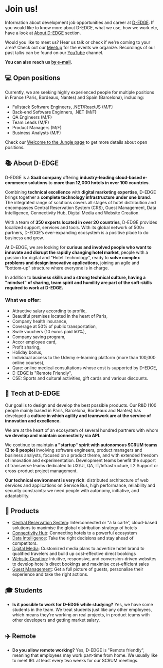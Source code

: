 # Join us!

Information about development job opportunities and career at [D-EDGE](https://d-edge.com). If you would like to know more about D-EDGE, what we use, how we work etc, have a look at [About D-EDGE](#about-d-edge) section.

Would you like to meet us? Hear us talk or check if we're coming to your area? Check out our [Meetup](https://www.meetup.com/D-EDGE-tech/) for the events we organize. Recordings of our past talks can be found on our [YouTube](https://www.youtube.com/watch?v=lcuTJYw-jsw&list=PLychnrjxWBViBfk5V68i6tVZDM5UhNhBB) channel.

**You can also reach us [by e-mail](mailto:softwarecraft@d-edge.com).**

## 💻 Open positions

Currently, we are seeking highly experienced people for multiple positions in France (Paris, Bordeaux, Nantes) and Spain (Barcelona), including:

* Fullstack Software Engineers, .NET/ReactJS (M/F)
* Back-end Software Enginners, .NET (M/F)
* QA Engineers (M/F) 
* Team Leads (M/F)
* Product Managers (M/F)
* Business Analysts (M/F)

Check our [Welcome to the Jungle page](https://www.welcometothejungle.com/fr/companies/d-egde-hospitality-solutions/jobs) to get more details about open positions.

## 📚 About D-EDGE

D-EDGE is a **SaaS company** offering **industry-leading cloud-based e-commerce solutions** to **more than 12,000 hotels in over 100 countries**.

Combining **technical excellence** with **digital marketing expertise**, D-EDGE brings together a **complete technology infrastructure under one brand**. The integrated range of solutions covers all stages of hotel distribution and encompasses Central Reservation System (CRS), Guest Management, Data Intelligence, Connectivity Hub, Digital Media and Website Creation.

With a team of **350 experts located in over 20 countries**, D-EDGE provides localized support, services and tools. With its global network of 500+ partners, D-EDGE’s ever-expanding ecosystem is a positive place to do business and grow.

At D-EDGE, we are looking for **curious and involved people who want to innovate and disrupt the rapidly changing hotel market**, people with a passion for digital and "Hotel Technology", ready to **solve complex problems and design innovative applications**, joining an agile and "bottom-up" structure where everyone is in charge.

In addition to **business skills and a strong technical culture, having a "mindset" of sharing, team spirit and humility are part of the soft-skills required to work at D-EDGE.**

### What we offer:

* Attractive salary according to profile,
* Beautiful premises located in the heart of Paris,
* Company health insurance,
* Coverage at 50% of public transportation,
* Swile vouchers (10 euros paid 50%),
* Company saving program,
* Accor employee card,
* Profit sharing,
* Holiday bonus,
* Individual access to the Udemy e-learning platform (more than 100,000 online courses),
* Qare: online medical consultations whose cost is supported by D-EDGE,
* D-EDGE is "Remote Friendly",
* CSE: Sports and cultural activities, gift cards and various discounts.

## 🧪 Tech at D-EDGE

Our goal is to design and develop the best possible products. Our R&D (100 people mainly based in Paris, Barcelona, Bordeaux and Nantes) has developed a **culture in which agility and teamwork are at the service of innovation and excellence.**

We are at the heart of an ecosystem of several hundred partners with whom **we develop and maintain connectivity via API.**

We continue to maintain **a "startup" spirit with autonomous SCRUM teams (3 to 8 people)** involving software engineers, product managers and business analysts, focused on a product theme, and with extended freedom of innovation and experimentation.
Development teams benefit the support of transverse teams dedicated to UX/UI, QA, IT/Infrastructure, L2 Support or cross-product project management.

**Our technical environment is very rich**: distributed architecture of web services and applications on Service Bus, high performance, reliability and security constraints: we need people with autonomy, initiative, and adaptability.

## 🏨 Products

* [Central Reservation System](https://www.d-edge.com/product_family/central-reservation-system/): Interconnected or “à la carte”, cloud-based solutions to maximise the global distribution strategy of hotels
* [Connectivity Hub](https://www.d-edge.com/product_family/connectivity/): Connecting hotels to a powerful ecosystem
* [Data Intelligence](https://www.d-edge.com/product_family/data-intelligence/): Take the right decisions and stay ahead of competitors.
* [Digital Media](https://www.d-edge.com/product_family/digital-media/): Customized media plans to advertize hotel brand to qualified travelers and build up cost-effective direct bookings
* [Website Creation](https://www.d-edge.com/product_family/website-creation/): Intuitive, responsive, and conversion-driven websites to develop hotel's direct bookings and maximise cost-efficient sales
* [Guest Management](https://www.d-edge.com/product_family/guest-management/): Get a full picture of guests, personalise their experience and take the right actions.

## 🎓 Students

- **Is it possible to work for D-EDGE while studying?** Yes, we have some students in the team. We treat students just like any other employees, which means they're working on real projects, in product teams with other developers and getting market salary.

## ✈️ Remote

- **Do you allow remote working?** Yes, D-EDGE is "Remote friendly", meaning that employees may work part-time from home. We usually like to meet IRL at least every two weeks for our SCRUM meetings.
